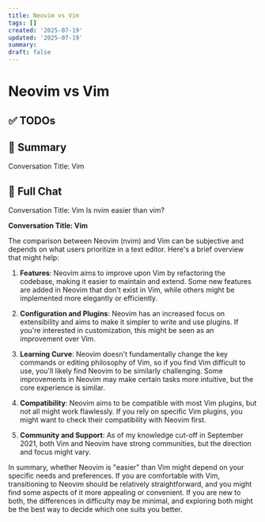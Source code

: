 ```yaml
---
title: Neovim vs Vim
tags: []
created: '2025-07-19'
updated: '2025-07-19'
summary:
draft: false
---
```


# Neovim vs Vim

## ✅ TODOs


## 📌 Summary
Conversation Title: Vim

## 🧠 Full Chat


Conversation Title: Vim
Is nvim easier than vim?

**Conversation Title: Vim**

The comparison between Neovim (nvim) and Vim can be subjective and depends on what users prioritize in a text editor. Here's a brief overview that might help:

1. **Features**: Neovim aims to improve upon Vim by refactoring the codebase, making it easier to maintain and extend. Some new features are added in Neovim that don't exist in Vim, while others might be implemented more elegantly or efficiently.

2. **Configuration and Plugins**: Neovim has an increased focus on extensibility and aims to make it simpler to write and use plugins. If you're interested in customization, this might be seen as an improvement over Vim.

3. **Learning Curve**: Neovim doesn't fundamentally change the key commands or editing philosophy of Vim, so if you find Vim difficult to use, you'll likely find Neovim to be similarly challenging. Some improvements in Neovim may make certain tasks more intuitive, but the core experience is similar.

4. **Compatibility**: Neovim aims to be compatible with most Vim plugins, but not all might work flawlessly. If you rely on specific Vim plugins, you might want to check their compatibility with Neovim first.

5. **Community and Support**: As of my knowledge cut-off in September 2021, both Vim and Neovim have strong communities, but the direction and focus might vary.

In summary, whether Neovim is "easier" than Vim might depend on your specific needs and preferences. If you are comfortable with Vim, transitioning to Neovim should be relatively straightforward, and you might find some aspects of it more appealing or convenient. If you are new to both, the differences in difficulty may be minimal, and exploring both might be the best way to decide which one suits you better.